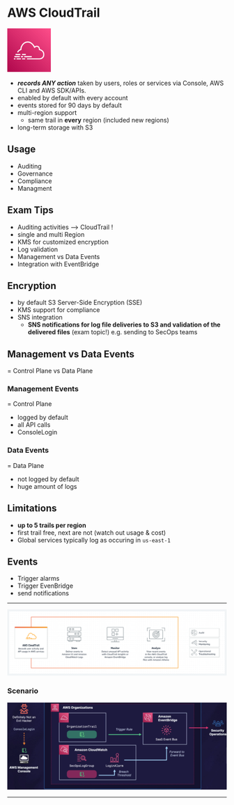 # AWS CloudTrail
<img src="../../images/CloudTrail.png" alt="CloudTrail" style="height: 100px; width:100px;"/>  

- ***records ANY action*** taken by users, roles or services via Console, AWS CLI and AWS SDK/APIs.
- enabled by default with every account
- events stored for 90 days by default
- multi-region support
  - same trail in **every** region (included new regions) 
- long-term storage with S3

## Usage
- Auditing
- Governance
- Compliance
- Managment
  

## Exam Tips
- Auditing activities --> CloudTrail !
- single and multi Region
- KMS for customized encryption
- Log validation
- Management vs Data Events  
- Integration with EventBridge
  

## Encryption
- by default S3 Server-Side Encryption (SSE) 
- KMS support for compliance
- SNS integration
  - **SNS notifications for log file deliveries to S3 and validation of the delivered files** (exam topic!) e.g. sending to SecOps teams
  

## Management vs Data Events  
= Control Plane vs Data Plane

### Management Events 
= Control Plane  

- logged by default
- all API calls
- ConsoleLogin

### Data Events
= Data Plane  

- not logged by default
- huge amount of logs
  
## Limitations
- **up to 5 trails per region**
- first trail free, next are not (watch out usage & cost)
- Global services typically log as occuring in `us-east-1`

## Events
- Trigger alarms
- Trigger EvenBridge
- send notifications

---  

![CloudTrail Diagram](../../images/CloudTrailDiagram.png)

### Scenario  
![Scenario](../../images/CloudTrailScenario.png)

---  

